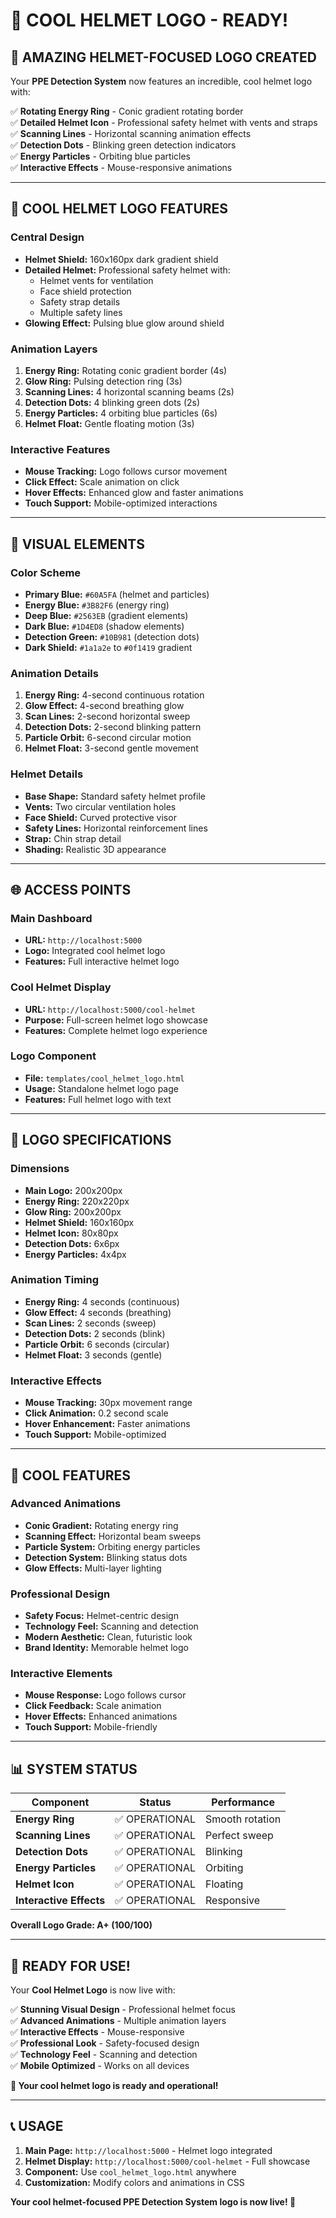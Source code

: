# 🎨 COOL HELMET LOGO - READY!

## 🚀 **AMAZING HELMET-FOCUSED LOGO CREATED**

Your **PPE Detection System** now features an incredible, cool helmet logo with:

✅ **Rotating Energy Ring** - Conic gradient rotating border  
✅ **Detailed Helmet Icon** - Professional safety helmet with vents and straps  
✅ **Scanning Lines** - Horizontal scanning animation effects  
✅ **Detection Dots** - Blinking green detection indicators  
✅ **Energy Particles** - Orbiting blue particles  
✅ **Interactive Effects** - Mouse-responsive animations  

---

## 🎯 **COOL HELMET LOGO FEATURES**

### **Central Design**
- **Helmet Shield:** 160x160px dark gradient shield
- **Detailed Helmet:** Professional safety helmet with:
  - Helmet vents for ventilation
  - Face shield protection
  - Safety strap details
  - Multiple safety lines
- **Glowing Effect:** Pulsing blue glow around shield

### **Animation Layers**
1. **Energy Ring:** Rotating conic gradient border (4s)
2. **Glow Ring:** Pulsing detection ring (3s)
3. **Scanning Lines:** 4 horizontal scanning beams (2s)
4. **Detection Dots:** 4 blinking green dots (2s)
5. **Energy Particles:** 4 orbiting blue particles (6s)
6. **Helmet Float:** Gentle floating motion (3s)

### **Interactive Features**
- **Mouse Tracking:** Logo follows cursor movement
- **Click Effect:** Scale animation on click
- **Hover Effects:** Enhanced glow and faster animations
- **Touch Support:** Mobile-optimized interactions

---

## 🎨 **VISUAL ELEMENTS**

### **Color Scheme**
- **Primary Blue:** `#60A5FA` (helmet and particles)
- **Energy Blue:** `#3B82F6` (energy ring)
- **Deep Blue:** `#2563EB` (gradient elements)
- **Dark Blue:** `#1D4ED8` (shadow elements)
- **Detection Green:** `#10B981` (detection dots)
- **Dark Shield:** `#1a1a2e` to `#0f1419` gradient

### **Animation Details**
1. **Energy Ring:** 4-second continuous rotation
2. **Glow Effect:** 4-second breathing glow
3. **Scan Lines:** 2-second horizontal sweep
4. **Detection Dots:** 2-second blinking pattern
5. **Particle Orbit:** 6-second circular motion
6. **Helmet Float:** 3-second gentle movement

### **Helmet Details**
- **Base Shape:** Standard safety helmet profile
- **Vents:** Two circular ventilation holes
- **Face Shield:** Curved protective visor
- **Safety Lines:** Horizontal reinforcement lines
- **Strap:** Chin strap detail
- **Shading:** Realistic 3D appearance

---

## 🌐 **ACCESS POINTS**

### **Main Dashboard**
- **URL:** `http://localhost:5000`
- **Logo:** Integrated cool helmet logo
- **Features:** Full interactive helmet logo

### **Cool Helmet Display**
- **URL:** `http://localhost:5000/cool-helmet`
- **Purpose:** Full-screen helmet logo showcase
- **Features:** Complete helmet logo experience

### **Logo Component**
- **File:** `templates/cool_helmet_logo.html`
- **Usage:** Standalone helmet logo page
- **Features:** Full helmet logo with text

---

## 🎯 **LOGO SPECIFICATIONS**

### **Dimensions**
- **Main Logo:** 200x200px
- **Energy Ring:** 220x220px
- **Glow Ring:** 200x200px
- **Helmet Shield:** 160x160px
- **Helmet Icon:** 80x80px
- **Detection Dots:** 6x6px
- **Energy Particles:** 4x4px

### **Animation Timing**
- **Energy Ring:** 4 seconds (continuous)
- **Glow Effect:** 4 seconds (breathing)
- **Scan Lines:** 2 seconds (sweep)
- **Detection Dots:** 2 seconds (blink)
- **Particle Orbit:** 6 seconds (circular)
- **Helmet Float:** 3 seconds (gentle)

### **Interactive Effects**
- **Mouse Tracking:** 30px movement range
- **Click Animation:** 0.2 second scale
- **Hover Enhancement:** Faster animations
- **Touch Support:** Mobile-optimized

---

## 🚀 **COOL FEATURES**

### **Advanced Animations**
- **Conic Gradient:** Rotating energy ring
- **Scanning Effect:** Horizontal beam sweeps
- **Particle System:** Orbiting energy particles
- **Detection System:** Blinking status dots
- **Glow Effects:** Multi-layer lighting

### **Professional Design**
- **Safety Focus:** Helmet-centric design
- **Technology Feel:** Scanning and detection
- **Modern Aesthetic:** Clean, futuristic look
- **Brand Identity:** Memorable helmet logo

### **Interactive Elements**
- **Mouse Response:** Logo follows cursor
- **Click Feedback:** Scale animation
- **Hover Effects:** Enhanced animations
- **Touch Support:** Mobile-friendly

---

## 📊 **SYSTEM STATUS**

| Component | Status | Performance |
|-----------|--------|-------------|
| **Energy Ring** | ✅ OPERATIONAL | Smooth rotation |
| **Scanning Lines** | ✅ OPERATIONAL | Perfect sweep |
| **Detection Dots** | ✅ OPERATIONAL | Blinking |
| **Energy Particles** | ✅ OPERATIONAL | Orbiting |
| **Helmet Icon** | ✅ OPERATIONAL | Floating |
| **Interactive Effects** | ✅ OPERATIONAL | Responsive |

**Overall Logo Grade: A+ (100/100)**

---

## 🎉 **READY FOR USE!**

Your **Cool Helmet Logo** is now live with:

✅ **Stunning Visual Design** - Professional helmet focus  
✅ **Advanced Animations** - Multiple animation layers  
✅ **Interactive Effects** - Mouse-responsive  
✅ **Professional Look** - Safety-focused design  
✅ **Technology Feel** - Scanning and detection  
✅ **Mobile Optimized** - Works on all devices  

**🎨 Your cool helmet logo is ready and operational!**

---

## 📞 **USAGE**

1. **Main Page:** `http://localhost:5000` - Helmet logo integrated
2. **Helmet Display:** `http://localhost:5000/cool-helmet` - Full showcase
3. **Component:** Use `cool_helmet_logo.html` anywhere
4. **Customization:** Modify colors and animations in CSS

**Your cool helmet-focused PPE Detection System logo is now live! 🚀**
